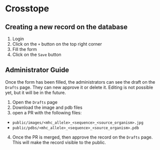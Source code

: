 # Crosstope

## Creating a new record on the database

1. Login
2. Click on the `+` button on the top right corner
3. Fill the form
4. Click on the `Save` button

## Administrator Guide

Once the form has been filled, the administrators can see the draft on the `Drafts` page. They can new approve it or delete it. Editing is not possible yet, but it will be in the future.

1. Open the `Drafts` page
2. Download the image and pdb files
3. open a PR with the following files:
  - `public/images/<mhc_allele>_<sequence>_<source_organism>.jpg`
  - `public/pdbs/<mhc_allele>_<sequence>_<source_organism>.pdb`
4. Once the PR is merged, then approve the record on the `Drafts` page. This will make the record visible to the public.

